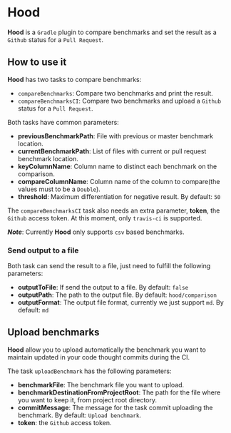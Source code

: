 # Hood

**Hood** is a `Gradle` plugin to compare benchmarks and set the result as a `Github` status for a `Pull Request`.

## How to use it

**Hood** has two tasks to compare benchmarks:
 - `compareBenchmarks`: Compare two benchmarks and print the result.
 - `compareBenchmarksCI`: Compare two benchmarks and upload a `Github` status for a `Pull Request`.
 
 Both tasks have common parameters:
  - **previousBenchmarkPath**: File with previous or master benchmark location.
  - **currentBenchmarkPath**: List of files with current or pull request benchmark location.
  - **keyColumnName**: Column name to distinct each benchmark on the comparison.
  - **compareColumnName**: Column name of the column to compare(the values must to be a `Double`).
  - **threshold**: Maximum differentiation for negative result. By default: `50`
  
 The `compareBenchmarksCI` task also needs an extra parameter, **token**, the `Github` access token. 
 At this moment, only `travis-ci` is supported.
 
 ***Note***: Currently **Hood** only supports `csv` based benchmarks.
 
 ### Send output to a file
 Both task can send the result to a file, just need to fulfill the following parameters:
  - **outputToFile**: If send the output to a file. By default: `false`
  - **outputPath**: The path to the output file. By default: `hood/comparison`
  - **outputFormat**: The output file format, currently we just support `md`. By default: `md`
 
 ## Upload benchmarks
 
 **Hood** allow you to upload automatically the benchmark 
 you want to maintain updated in your code thought commits during the CI.
 
 The task `uploadBenchmark` has the following parameters:
  - **benchmarkFile**: The benchmark file you want to upload.
  - **benchmarkDestinationFromProjectRoot**: The path for the file where you want to keep it, from project root directory.
  - **commitMessage**: The message for the task commit uploading the benchmark. By default: `Upload benchmark`.
  - **token**: the `Github` access token.
